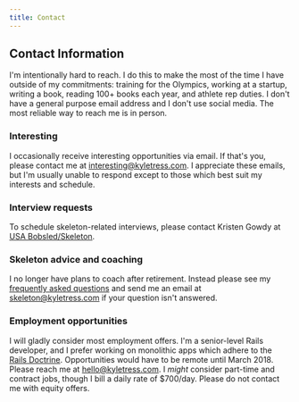 ```yaml
---
title: Contact
---
```



## Contact Information

I'm intentionally hard to reach. I do this to make the most of the time I have outside of my commitments: training for the Olympics, working at a startup, writing a book, reading 100+ books each year, and athlete rep duties. I don't have a general purpose email address and I don't use social media. The most reliable way to reach me is in person.

### Interesting

I occasionally receive interesting opportunities via email. If that's you, please contact me at [interesting@kyletress.com](mailto:interesting@kyletress.com). I appreciate these emails, but I'm usually unable to respond except to those which best suit my interests and schedule.

### Interview requests

To schedule skeleton-related interviews, please contact Kristen Gowdy at [USA Bobsled/Skeleton]().

### Skeleton advice and coaching

I no longer have plans to coach after retirement. Instead please see my [frequently asked questions](/faqs) and send me an email at [skeleton@kyletress.com](mailto:skeleton@kyletress.com) if your question isn't answered.

### Employment opportunities

I will gladly consider most employment offers. I'm a senior-level Rails developer, and I prefer working on monolithic apps which adhere to the [Rails Doctrine](). Opportunities would have to be remote until March 2018. Please reach me at [hello@kyletress.com](mailto:hello@kyletress.com). I *might* consider part-time and contract jobs, though I bill a daily rate of $700/day. Please do not contact me with equity offers.
